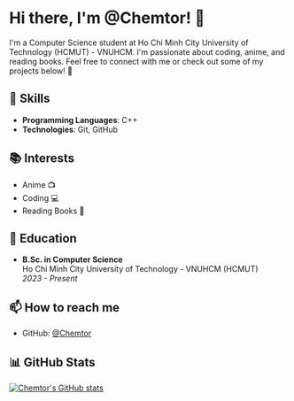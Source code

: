 # Hi there, I'm @Chemtor! 👋

I'm a Computer Science student at Ho Chi Minh City University of Technology (HCMUT) - VNUHCM. I'm passionate about coding, anime, and reading books. Feel free to connect with me or check out some of my projects below! 🚀

## 🧠 Skills

- **Programming Languages**: C++
- **Technologies**: Git, GitHub

## 📚 Interests

- Anime 📺
- Coding 💻
- Reading Books 📖

## 💼 Education

- **B.Sc. in Computer Science**  
  Ho Chi Minh City University of Technology - VNUHCM (HCMUT)  
  *2023 - Present*

## 📫 How to reach me

- GitHub: [@Chemtor](https://github.com/Chemtor)

## 📊 GitHub Stats

[![Chemtor's GitHub stats](https://github-readme-stats.vercel.app/api?username=Chemtor&show_icons=true&theme=react&count_private=true&include_all_commits=true&hide_border=true&border_radius=10&bg_color=0D1117&text_color=FFFFFF&icon_color=58A6FF&title_color=58A6FF)](https://github.com/Chemtor)





<!---
Chemtor/Chemtor is a ✨ special ✨ repository because its `README.md` (this file) appears on your GitHub profile.
You can click the Preview link to take a look at your changes.
--->
